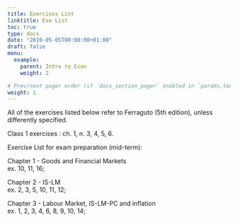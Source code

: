 ```yaml
---
title: Exercises List
linktitle: Exe List
toc: true
type: docs
date: "2019-05-05T00:00:00+01:00"
draft: false
menu:
  example:
    parent: Intro to Econ
    weight: 2

# Prev/next pager order (if `docs_section_pager` enabled in `params.toml`)
weight: 1
---
```

All of the exercises listed below refer to Ferraguto (5th edition), unless differently specified. 

Class 1 exercises : ch. 1, n. 3, 4, 5, 6. 


Exercise List for exam preparation (mid-term):

Chapter 1 - Goods and Financial Markets \
ex. 10, 11, 16; 

Chapter 2 - IS-LM \
ex. 2, 3, 5, 10, 11, 12;

Chapter 3 - Labour Market, IS-LM-PC and inflation \
ex. 1, 2, 3, 4, 6, 8, 9, 10, 14;
